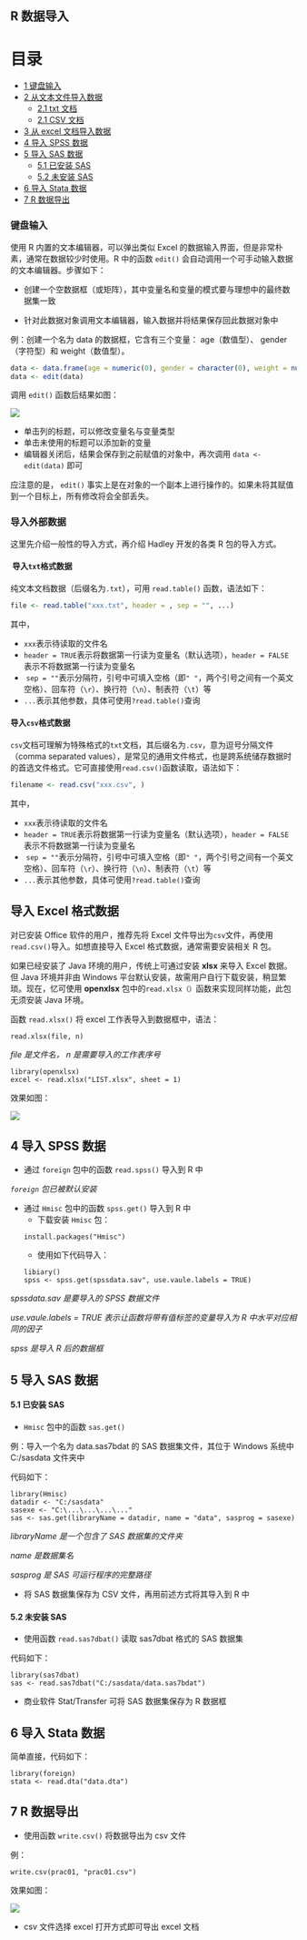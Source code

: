 
##  R 数据导入

# 目录

* [1 键盘输入](#1-键盘输入)
* [2 从文本文件导入数据](#2-从文本文件导入数据)
    * [2.1 txt 文档](#21-txt-文档)
    * [2.1 CSV 文档](#21-csv-文档)
* [3 从 excel 文档导入数据](#3-从-excel-文档导入数据)
* [4 导入 SPSS 数据](#4-导入-spss-数据)
* [5 导入 SAS 数据](#5-导入-sas-数据)
    * [5.1 已安装 SAS](#51-已安装-sas)
    * [5.2 未安装 SAS](#52-未安装-sas)
* [6 导入 Stata 数据](#6-导入-stata-数据)
* [7 R 数据导出](#7-r-数据导出)

### 键盘输入

使用 R 内置的文本编辑器，可以弹出类似 Excel 的数据输入界面，但是非常朴素，通常在数据较少时使用。R 中的函数 `edit()` 会自动调用一个可手动输入数据的文本编辑器。步骤如下：

- 创建一个空数据框（或矩阵），其中变量名和变量的模式要与理想中的最终数据集一致

- 针对此数据对象调用文本编辑器，输入数据并将结果保存回此数据对象中

例：创建一个名为 data 的数据框，它含有三个变量： age（数值型）、 gender（字符型）和 weight（数值型）。

```r
data <- data.frame(age = numeric(0), gender = character(0), weight = numeric(0))
data <- edit(data)
```
调用 `edit()` 函数后结果如图：

![](pic-import-keyboard.png)

- 单击列的标题，可以修改变量名与变量类型
- 单击未使用的标题可以添加新的变量
- 编辑器关闭后，结果会保存到之前赋值的对象中，再次调用 `data <- edit(data)` 即可

应注意的是， `edit()` 事实上是在对象的一个副本上进行操作的。如果未将其赋值到一个目标上，所有修改将会全部丢失。

### 导入外部数据

这里先介绍一般性的导入方式，再介绍 Hadley 开发的各类 R 包的导入方式。

####  导入`txt`格式数据

纯文本文档数据（后缀名为`.txt`），可用 `read.table()` 函数，语法如下：

```r
file <- read.table("xxx.txt", header = , sep = "", ...)
```

其中，

- `xxx`表示待读取的文件名
- `header = TRUE`表示将数据第一行读为变量名（默认选项），`header = FALSE`表示不将数据第一行读为变量名
-  `sep = ""`表示分隔符，引号中可填入空格（即`" "`，两个引号之间有一个英文空格）、回车符（`\r`）、换行符（`\n`）、制表符（`\t`）等
- `...`表示其他参数，具体可使用`?read.table()`查询

#### 导入`csv`格式数据

`csv`文档可理解为特殊格式的`txt`文档，其后缀名为`.csv`，意为逗号分隔文件（comma separated values），是常见的通用文件格式，也是跨系统储存数据时的首选文件格式。它可直接使用`read.csv()`函数读取，语法如下：

```r
filename <- read.csv("xxx.csv", )
```

其中，

- `xxx`表示待读取的文件名
- `header = TRUE`表示将数据第一行读为变量名（默认选项），`header = FALSE`表示不将数据第一行读为变量名
-  `sep = ""`表示分隔符，引号中可填入空格（即`" "`，两个引号之间有一个英文空格）、回车符（`\r`）、换行符（`\n`）、制表符（`\t`）等
- `...`表示其他参数，具体可使用`?read.table()`查询


##  导入 Excel 格式数据

对已安装 Office 软件的用户，推荐先将 Excel 文件导出为`csv`文件，再使用`read.csv()`导入。如想直接导入 Excel 格式数据，通常需要安装相关 R 包。

如果已经安装了 Java 环境的用户，传统上可通过安装 **xlsx** 来导入 Excel 数据。但 Java 环境并非由 Windows 平台默认安装，故需用户自行下载安装，稍显繁琐。现在，忆可使用 **openxlsx** 包中的`read.xlsx（）`函数来实现同样功能，此包无须安装 Java 环境。

函数 `read.xlsx()` 将 excel 工作表导入到数据框中，语法：
```
read.xlsx(file, n)
```

*file 是文件名， n 是需要导入的工作表序号*

```{r}
library(openxlsx)
excel <- read.xlsx("LIST.xlsx", sheet = 1)
```

效果如图：

![](C:\Users\john\zhang\Rsave\pre-rstudio-excel.png)

## 4 导入 SPSS 数据

* 通过 `foreign` 包中的函数 `read.spss()` 导入到 R 中

*`foreign` 包已被默认安装*

* 通过 `Hmisc` 包中的函数 `spss.get()` 导入到 R 中
    * 下载安装 `Hmisc` 包：
    ```
    install.packages("Hmisc")
    ```
    * 使用如下代码导入：
    ```
    libiary()
    spss <- spss.get(spssdata.sav", use.vaule.labels = TRUE)
    ```
    
*spssdata.sav 是要导入的 SPSS 数据文件*

*use.vaule.labels = TRUE 表示让函数将带有值标签的变量导入为 R 中水平对应相同的因子*
 
*spss 是导入 R 后的数据框*

## 5 导入 SAS 数据

#### 5.1 已安装 SAS

* `Hmisc` 包中的函数 `sas.get()`

例：导入一个名为 data.sas7bdat 的 SAS 数据集文件，其位于 Windows 系统中 C:/sasdata 文件夹中

代码如下：
```
library(Hmisc)
datadir <- "C:/sasdata"
sasexe <- "C:\...\...\...\..."
sas <- sas.get(libraryName = datadir, name = "data", sasprog = sasexe)
```
*libraryName 是一个包含了 SAS 数据集的文件夹*

*name 是数据集名*

*sasprog 是 SAS 可运行程序的完整路径*

* 将 SAS 数据集保存为 CSV 文件，再用前述方式将其导入到 R 中

#### 5.2 未安装 SAS

* 使用函数 `read.sas7dbat()` 读取 sas7dbat 格式的 SAS 数据集

代码如下：
```
library(sas7dbat)
sas <- read.sas7dbat("C:/sasdata/data.sas7bdat")
```

* 商业软件 Stat/Transfer 可将 SAS 数据集保存为 R 数据框

## 6 导入 Stata 数据

简单直接，代码如下：

```
library(foreign)
stata <- read.dta("data.dta")
```

## 7 R 数据导出

* 使用函数 `write.csv()` 将数据导出为 csv 文件

例：
```
write.csv(prac01, "prac01.csv")
```
效果如图：

![](C:\Users\john\zhang\Rsave\pre-rstudio-export.png)

* csv 文件选择 excel 打开方式即可导出 excel 文档
